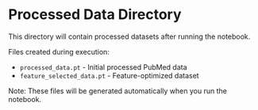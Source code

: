 # Processed Data Directory

This directory will contain processed datasets after running the notebook.

Files created during execution:
- `processed_data.pt` - Initial processed PubMed data
- `feature_selected_data.pt` - Feature-optimized dataset

Note: These files will be generated automatically when you run the notebook.
